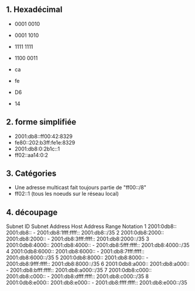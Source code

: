 ## 1. Hexadécimal

- 0001 0010
- 0001 1010
- 1111 1111
- 1100 0011

- ca
- fe
- D6
- 14

## 2. forme simplifiée

- 2001:db8::ff00:42:8329
- fe80::202:b3ff:fe1e:8329
- 2001:db8:0:2b1c::1
- ff02::aa14:0:2

## 3. Catégories

- Une adresse multicast fait toujours partie de "ff00::/8"
- ff02::1 (tous les noeuds sur le réseau local)

## 4. découpage

Subnet ID	Subnet Address	Host Address        Range	             Notation
1	2001:0db8::	        2001:db8::      - 2001:db8:1fff:ffff::	2001:db8::/35
2	2001:0db8:2000::	2001:db8:2000:: - 2001:db8:3fff:ffff::	2001:db8:2000::/35
3	2001:0db8:4000::	2001:db8:4000:: - 2001:db8:5fff:ffff::	2001:db8:4000::/35
4	2001:0db8:6000::	2001:db8:6000:: - 2001:db8:7fff:ffff::	2001:db8:6000::/35
5	2001:0db8:8000::	2001:db8:8000:: - 2001:db8:9fff:ffff::	2001:db8:8000::/35
6	2001:0db8:a000::	2001:db8:a000:: - 2001:db8:bfff:ffff::	2001:db8:a000::/35
7	2001:0db8:c000::	2001:db8:c000:: - 2001:db8:dfff:ffff::	2001:db8:c000::/35
8	2001:0db8:e000::	2001:db8:e000:: - 2001:db8:ffff:ffff::	2001:db8:e000::/35